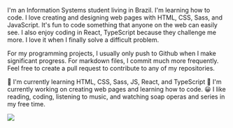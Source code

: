 I'm an Information Systems student living in Brazil. I'm learning how to code. I love creating and designing web pages with HTML, CSS, Sass, and JavaScript. It's fun to code something that anyone on the web can easily see. I also enjoy coding in React, TypeScript because they challenge me more. I love it when I finally solve a difficult problem.

For my programming projects, I usually only push to Github when I make significant progress. For markdown files, I commit much more frequently. Feel free to create a pull request to contribute to any of my repositories.

🌱 I'm currently learning HTML, CSS, Sass, JS, React, and TypeScript
🔭 I'm currently working on creating web pages and learning how to code.
😀 I like reading, coding, listening to music, and watching soap operas and series in my free time.


![](https://github-readme-stats.vercel.app/api/top-langs/?username=tatyanepgoncalves&theme=dark&hide_border=true&include_all_commits=false&count_private=false&layout=compact)

